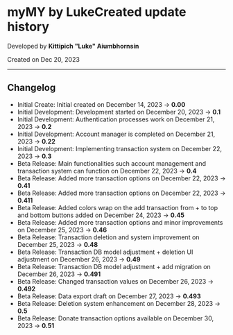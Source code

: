 # myMY by LukeCreated update history

Developed by __Kittipich "Luke" Aiumbhornsin__

Created on Dec 20, 2023

---

## Changelog

- Initial Create: Initial created on December 14, 2023 -> **0.00**
- Initial Development: Development started on December 20, 2023 -> **0.1**
- Initial Development: Authentication processes work on December 21, 2023 -> **0.2**
- Initial Development: Account manager is completed on December 21, 2023 -> **0.22**
- Initial Development: Implementing transaction system on December 22, 2023 -> **0.3**
- Beta Release: Main functionalities such account management and transaction system can function on December 22, 2023 -> **0.4**
- Beta Release: Added more transaction options on December 22, 2023 -> **0.41**
- Beta Release: Added more transaction options on December 22, 2023 -> **0.411**
- Beta Release: Added colors wrap on the add transaction from + to top and bottom buttons added on December 24, 2023 -> **0.45**
- Beta Release: Added more transaction options and minor improvements on December 25, 2023 -> **0.46**
- Beta Release: Transaction deletion and system improvement on December 25, 2023 -> **0.48**
- Beta Release: Transaction DB model adjustment + deletion UI adjustment on December 26, 2023 -> **0.49**
- Beta Release: Transaction DB model adjustment + add migration on December 26, 2023 -> **0.491**
- Beta Release: Changed transaction values on December 26, 2023 -> **0.492**
- Beta Release: Data export draft on December 27, 2023 -> **0.493**
- Beta Release: Deletion system enhancement on December 28, 2023 -> **0.5**
- Beta Release: Donate transaction options available on December 30, 2023 -> **0.51**
